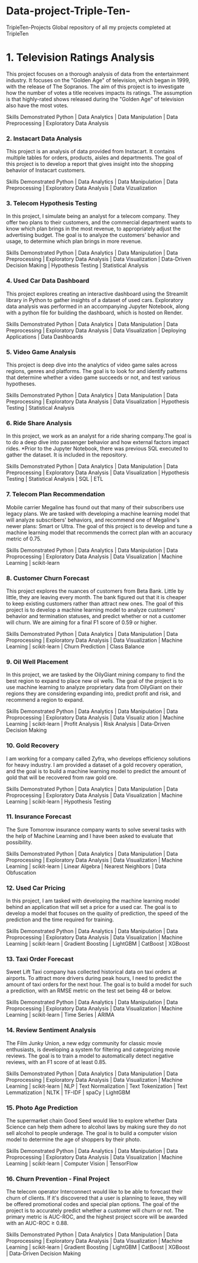 # Data-project-Triple-Ten-
TripleTen-Projects
Global repository of all my projects completed at TripleTen

# 1. Television Ratings Analysis 
This project focuses on a thorough analysis of data from the entertainment industry. It focuses on the "Golden Age" of television, which began in 1999, with the release of The Sopranos. The aim of this project is to investigate how the number of votes a title receives impacts its ratings. The assumption is that highly-rated shows released during the "Golden Age" of television also have the most votes.

Skills Demonstrated
Python | Data Analytics | Data Manipulation | Data Preprocessing | Exploratory Data Analysis

### 2. Instacart Data Analysis
This project is an analysis of data provided from Instacart. It contains multiple tables for orders, products, aisles and departments. The goal of this project is to develop a report that gives insight into the shopping behavior of Instacart customers.

Skills Demonstrated
Python | Data Analytics | Data Manipulation | Data Preprocessing | Exploratory Data Analysis | Data Vizualization

### 3. Telecom Hypothesis Testing
In this project, I simulate being an analyst for a telecom company. They offer two plans to their customers, and the commercial department wants to know which plan brings in the most revenue, to appropriately adjust the advertising budget. The goal is to analyze the customers' behavior and usage, to determine which plan brings in more revenue.

Skills Demonstrated Python | Data Analytics | Data Manipulation | Data Preprocessing | Exploratory Data Analysis | Data Visualization | Data-Driven Decision Making | Hypothesis Testing | Statistical Analysis

### 4. Used Car Data Dashboard
This project explores creating an interactive dashboard using the Streamlit library in Python to gather insights of a dataset of used cars. Exploratory data analysis was performed in an accompanying Jupyter Notebook, along with a python file for building the dashboard, which is hosted on Render.

Skills Demonstrated Python | Data Analytics | Data Manipulation | Data Preprocessing | Exploratory Data Analysis | Data Visualization | Deploying Applications | Data Dashboards

### 5. Video Game Analysis
This project is deep dive into the analytics of video game sales across regions, genres and platforms. The goal is to look for and identify patterns that determine whether a video game succeeds or not, and test various hypotheses.

Skills Demonstrated Python | Data Analytics | Data Manipulation | Data Preprocessing | Exploratory Data Analysis | Data Visualization | Hypothesis Testing | Statistical Analysis

### 6. Ride Share Analysis
In this project, we work as an analyst for a ride sharing company.The goal is to do a deep dive into passenger behavior and how external factors impact rides. *Prior to the Jupyter Notebook, there was previous SQL executed to gather the dataset. It is included in the repository.

Skills Demonstrated Python | Data Analytics | Data Manipulation | Data Preprocessing | Exploratory Data Analysis | Data Visualization | Hypothesis Testing | Statistical Analysis | SQL | ETL

### 7. Telecom Plan Recommendation
Mobile carrier Megaline has found out that many of their subscribers use legacy plans. We are tasked with developing a machine learning model that will analyze subscribers' behaviors, and recommend one of Megaline's newer plans: Smart or Ultra. The goal of this project is to develop and tune a machine learning model that recommends the correct plan with an accuracy metric of 0.75.

Skills Demonstrated Python | Data Analytics | Data Manipulation | Data Proprocessing | Exploratory Data Analysis | Data Visualization | Machine Learning | scikit-learn

### 8. Customer Churn Forecast
This project explores the nuances of customers from Beta Bank. Little by little, they are leaving every month. The bank figured out that it is cheaper to keep existing customers rather than attract new ones. The goal of this project is to develop a machine learning model to analyze customers' behavior and termination statuses, and predict whether or not a customer will churn. We are aiming for a final F1 score of 0.59 or higher.

Skills Demonstrated Python | Data Analytics | Data Manipulation | Data Proprocessing | Exploratory Data Analysis | Data Visualization | Machine Learning | scikit-learn | Churn Prediction | Class Balance

### 9. Oil Well Placement
In this project, we are tasked by the OilyGiant mining company to find the best region to expand to place new oil wells. The goal of the project is to use machine learning to analyze proprietary data from OilyGiant on their regions they are considering expanding into, predict profit and risk, and recommend a region to expand.

Skills Demonstrated Python | Data Analytics | Data Manipulation | Data Proprocessing | Exploratory Data Analysis | Data Visualiz ation | Machine Learning | scikit-learn | Profit Analysis | Risk Analysis | Data-Driven Decision Making

### 10. Gold Recovery
I am working for a company called Zyfra, who develops efficiency solutions for heavy industry. I am provided a dataset of a gold recovery operation, and the goal is to build a machine learning model to predict the amount of gold that will be recovered from raw gold ore.

Skills Demonstrated Python | Data Analytics | Data Manipulation | Data Proprocessing | Exploratory Data Analysis | Data Visualization | Machine Learning | scikit-learn | Hypothesis Testing

### 11. Insurance Forecast
The Sure Tomorrow insurance company wants to solve several tasks with the help of Machine Learning and I have been asked to evaluate that possibility.

Skills Demonstrated Python | Data Analytics | Data Manipulation | Data Proprocessing | Exploratory Data Analysis | Data Visualization | Machine Learning | scikit-learn | Linear Algebra | Nearest Neighbors | Data Obfuscation

### 12. Used Car Pricing
In this project, I am tasked with developing the machine learning model behind an application that will set a price for a used car. The goal is to develop a model that focuses on the quality of prediction, the speed of the prediction and the time required for training.

Skills Demonstrated Python | Data Analytics | Data Manipulation | Data Proprocessing | Exploratory Data Analysis | Data Visualization | Machine Learning | scikit-learn | Gradient Boosting | LightGBM | CatBoost | XGBoost

### 13. Taxi Order Forecast
Sweet Lift Taxi company has collected historical data on taxi orders at airports. To attract more drivers during peak hours, I need to predict the amount of taxi orders for the next hour. The goal is to build a model for such a prediction, with an RMSE metric on the test set being 48 or below.

Skills Demonstrated Python | Data Analytics | Data Manipulation | Data Proprocessing | Exploratory Data Analysis | Data Visualization | Machine Learning | scikit-learn | Time Series | ARIMA

### 14. Review Sentiment Analysis
The Film Junky Union, a new edgy community for classic movie enthusiasts, is developing a system for filtering and categorizing movie reviews. The goal is to train a model to automatically detect negative reviews, with an F1 score of at least 0.85.

Skills Demonstrated Python | Data Analytics | Data Manipulation | Data Proprocessing | Exploratory Data Analysis | Data Visualization | Machine Learning | scikit-learn | NLP | Text Normalization | Text Tokenization | Text Lemmatization | NLTK | TF-IDF | spaCy | LightGBM

### 15. Photo Age Prediction
The supermarket chain Good Seed would like to explore whether Data Science can help them adhere to alcohol laws by making sure they do not sell alcohol to people underage. The goal is to build a computer vision model to determine the age of shoppers by their photo.

Skills Demonstrated Python | Data Analytics | Data Manipulation | Data Proprocessing | Exploratory Data Analysis | Data Visualization | Machine Learning | scikit-learn | Computer Vision | TensorFlow

### 16. Churn Prevention - Final Project
The telecom operator Interconnect would like to be able to forecast their churn of clients. If it's discovered that a user is planning to leave, they will be offered promotional codes and special plan options. The goal of the project is to accurately predict whether a customer will churn or not. The primary metric is AUC-ROC, and the highest project score will be awarded with an AUC-ROC 
≥
 0.88.

Skills Demonstrated Python | Data Analytics | Data Manipulation | Data Proprocessing | Exploratory Data Analysis | Data Visualization | Machine Learning | scikit-learn | Gradient Boosting | LightGBM | CatBoost | XGBoost | Data-Driven Decision Making

